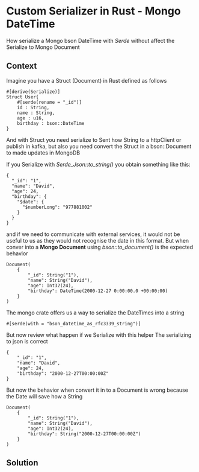 # Custom Serializer in Rust - Mongo DateTime

How serialize a Mongo bson DateTime with _Serde_
without affect the Serialize to Mongo Document
## Context
Imagine you have a Struct (Document) in Rust defined as follows

```
#[derive(Serialize)]
Struct User{
    #[serde(rename = "_id")]
    id : String,
    name : String,
    age : u16,
    birthday : bson::DateTime
}
```

And with Struct you need serialize to Sent how String to a httpClient or publish in kafka, 
but also you need convert the Struct in a bson::Document to made updates in MongoDB

If you Serialize with _Serde_Json::to_string()_ you obtain something like this:
```
{
  "_id": "1",
  "name": "David",
  "age": 24,
  "birthday": {
    "$date": {
      "$numberLong": "977881002"
    }
  }
}
```
and if we need to communicate with external services, it would not be useful to us as they would not recognise the date in this format.
But when conver into a  **Mongo Document** using _bson::to_document()_ is the expected behavior
```
Document(
    {
        "_id": String("1"), 
        "name": String("David"), 
        "age": Int32(24), 
        "birthday": DateTime(2000-12-27 0:00:00.0 +00:00:00)
    }
)
```

The mongo crate offers us a way to serialize the DateTimes into a string
```     
#[serde(with = "bson_datetime_as_rfc3339_string")]
``` 

But now review what happen if we Serialize with this helper
The serializing to json is correct

``` 
{
    "_id": "1",
    "name": "David",
    "age": 24,
    "birthday": "2000-12-27T00:00:00Z"
}
``` 
But now the behavior when convert it in to a Document is wrong because the Date will save how a String
``` 
Document(
    {
        "_id": String("1"), 
        "name": String("David"), 
        "age": Int32(24), 
        "birthday": String("2000-12-27T00:00:00Z")
    }
)
``` 

## Solution 